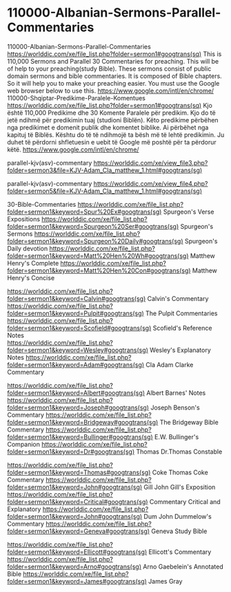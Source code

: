 # 110000-Albanian-Sermons-Parallel-Commentaries
110000-Albanian-Sermons-Parallel-Commentaries  https://worlddic.com/xe/file_list.php?folder=sermon1#googtrans(sq)  This is 110,000 Sermons and Parallel 30 Commentaries for preaching. This will be of help to your preaching(study Bible).  These sermons consist of public domain sermons and bible commentaries. It is composed of Bible chapters.  So it will help you to make your preaching easier. You must use the Google web browser below to use this. https://www.google.com/intl/en/chrome/  110000-Shqiptar-Predikime-Paralele-Komentues https://worlddic.com/xe/file_list.php?folder=sermon1#googtrans(sq) Kjo është 110,000 Predikime dhe 30 Komente Paralele për predikim. Kjo do të jetë ndihmë për predikimin tuaj (studioni Biblën). Këto predikime përbëhen nga predikimet e domenit publik dhe komentet biblike. Ai përbëhet nga kapituj të Biblës. Kështu do të të ndihmojë ta bësh më të lehtë predikimin. Ju duhet të përdorni shfletuesin e uebit të Google më poshtë për ta përdorur këtë. https://www.google.com/intl/en/chrome/


parallel-kjv(asv)-commentary
https://worlddic.com/xe/view_file3.php?folder=sermon3&file=KJV-Adam_Cla_matthew_1.html#googtrans(sg) 

parallel-kjv(asv)-commentary
https://worlddic.com/xe/view_file4.php?folder=sermon5&file=KJV-Adam_Cla_matthew_1.html#googtrans(sg)

30-Bible-Commentaries
 https://worlddic.com/xe/file_list.php?folder=sermon1&keyword=Spur%20Ex#googtrans(sg) Spurgeon's Verse Expositions 
 https://worlddic.com/xe/file_list.php?folder=sermon1&keyword=Spurgeon%20Ser#googtrans(sg) Spurgeon's Sermons 
 https://worlddic.com/xe/file_list.php?folder=sermon1&keyword=Spurgeon%20Daily#googtrans(sg) Spurgeon's Daily devotion 
 https://worlddic.com/xe/file_list.php?folder=sermon1&keyword=Matt%20Hen%20Wh#googtrans(sg) Matthew Henry's Complete 
 https://worlddic.com/xe/file_list.php?folder=sermon1&keyword=Matt%20Hen%20Con#googtrans(sg) Matthew Henry's Concise 

 https://worlddic.com/xe/file_list.php?folder=sermon1&keyword=Calvin#googtrans(sg) Calvin's Commentary  
 https://worlddic.com/xe/file_list.php?folder=sermon1&keyword=Pulpit#googtrans(sg) The Pulpit Commentaries 
 https://worlddic.com/xe/file_list.php?folder=sermon1&keyword=Scofield#googtrans(sg) Scofield's Reference Notes  
 https://worlddic.com/xe/file_list.php?folder=sermon1&keyword=Wesley#googtrans(sg) Wesley's Explanatory Notes 
 https://worlddic.com/xe/file_list.php?folder=sermon1&keyword=Adam#googtrans(sg) Cla Adam Clarke Commentary 

 https://worlddic.com/xe/file_list.php?folder=sermon1&keyword=Albert#googtrans(sg) Albert Barnes' Notes 
 https://worlddic.com/xe/file_list.php?folder=sermon1&keyword=Joseph#googtrans(sg) Joseph Benson's Commentary 
 https://worlddic.com/xe/file_list.php?folder=sermon1&keyword=Bridgeway#googtrans(sg) The Bridgeway Bible Commentary 
 https://worlddic.com/xe/file_list.php?folder=sermon1&keyword=Bullinger#googtrans(sg) E.W. Bullinger's Companion 
 https://worlddic.com/xe/file_list.php?folder=sermon1&keyword=Dr#googtrans(sg) Thomas Dr.Thomas Constable 
 
 https://worlddic.com/xe/file_list.php?folder=sermon1&keyword=Thomas#googtrans(sg) Coke Thomas Coke Commentary 
 https://worlddic.com/xe/file_list.php?folder=sermon1&keyword=John#googtrans(sg) Gill John Gill's Exposition 
 https://worlddic.com/xe/file_list.php?folder=sermon1&keyword=Critical#googtrans(sg) Commentary Critical and Explanatory 
 https://worlddic.com/xe/file_list.php?folder=sermon1&keyword=John#googtrans(sg) Dum John Dummelow's Commentary 
 https://worlddic.com/xe/file_list.php?folder=sermon1&keyword=Geneva#googtrans(sg) Geneva Study Bible 
 
 https://worlddic.com/xe/file_list.php?folder=sermon1&keyword=Ellicott#googtrans(sg) Ellicott's Commentary 
 https://worlddic.com/xe/file_list.php?folder=sermon1&keyword=Arno#googtrans(sg) Arno Gaebelein's Annotated Bible 
 https://worlddic.com/xe/file_list.php?folder=sermon1&keyword=James#googtrans(sg) James Gray 
 
